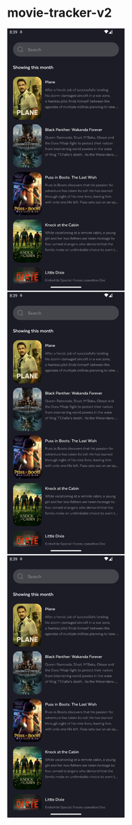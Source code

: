 # movie-tracker-v2



<img src="https://github.com/haliltprkk/android-clean-architechture-movie-application/blob/master/screenShots/homePage.png" width="270"> <img src="https://github.com/haliltprkk/android-clean-architechture-movie-application/blob/master/screenShots/homePage.png" width="270"> <img src="https://github.com/haliltprkk/android-clean-architechture-movie-application/blob/master/screenShots/homePage.png" width="270">
